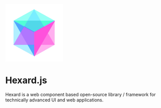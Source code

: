 <img src="./hexard.png" height="180px" width="180px">

# Hexard.js
Hexard is a web component based open-source library / framework for technically advanced UI and web applications.
